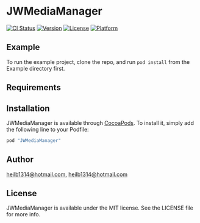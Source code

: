 # JWMediaManager

[![CI Status](http://img.shields.io/travis/heilb1314@hotmail.com/JWMediaManager.svg?style=flat)](https://travis-ci.org/heilb1314@hotmail.com/JWMediaManager)
[![Version](https://img.shields.io/cocoapods/v/JWMediaManager.svg?style=flat)](http://cocoapods.org/pods/JWMediaManager)
[![License](https://img.shields.io/cocoapods/l/JWMediaManager.svg?style=flat)](http://cocoapods.org/pods/JWMediaManager)
[![Platform](https://img.shields.io/cocoapods/p/JWMediaManager.svg?style=flat)](http://cocoapods.org/pods/JWMediaManager)

## Example

To run the example project, clone the repo, and run `pod install` from the Example directory first.

## Requirements

## Installation

JWMediaManager is available through [CocoaPods](http://cocoapods.org). To install
it, simply add the following line to your Podfile:

```ruby
pod "JWMediaManager"
```

## Author

heilb1314@hotmail.com, heilb1314@hotmail.com

## License

JWMediaManager is available under the MIT license. See the LICENSE file for more info.
